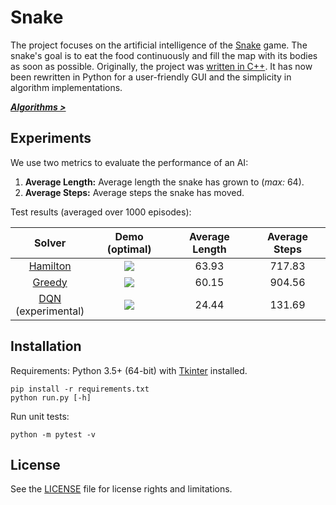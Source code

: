 # Snake

The project focuses on the artificial intelligence of the [Snake][snake-wiki] game. The snake's goal is to eat the food continuously and fill the map with its bodies as soon as possible. Originally, the project was [written in C++][snake-cpp]. It has now been rewritten in Python for a user-friendly GUI and the simplicity in algorithm implementations.

***[Algorithms >][doc-algorithms]***

## Experiments

We use two metrics to evaluate the performance of an AI:

1. **Average Length:** Average length the snake has grown to (*max:* 64).
2. **Average Steps:** Average steps the snake has moved.

Test results (averaged over 1000 episodes):

| Solver | Demo (optimal) | Average Length | Average Steps |
| :----: | :------------: | :------------: | :-----------: |
|[Hamilton][doc-hamilton]|![][demo-hamilton]|63.93|717.83|
|[Greedy][doc-greedy]|![][demo-greedy]|60.15|904.56|
|[DQN][doc-dqn]<br>(experimental)|![][demo-dqn]|24.44|131.69|

## Installation

Requirements: Python 3.5+ (64-bit) with [Tkinter][doc-tkinter] installed.

```
pip install -r requirements.txt
python run.py [-h]
```

Run unit tests:

```
python -m pytest -v
```

## License

See the [LICENSE](./LICENSE.md) file for license rights and limitations.


[snake-wiki]: https://en.wikipedia.org/wiki/Snake_(video_game)
[snake-cpp]: https://github.com/chuyangliu/snake/tree/7227f5e0f3185b07e9e3de1ac5c19a17b9de3e3c

[doc-tkinter]: https://docs.python.org/3/library/tkinter.html
[doc-algorithms]: ./docs/algorithms.md
[doc-greedy]: ./docs/algorithms.md#greedy-solver
[doc-hamilton]: ./docs/algorithms.md#hamilton-solver
[doc-dqn]: ./docs/algorithms.md#dqn-solver

[demo-hamilton]: ./docs/images/solver_hamilton.gif
[demo-greedy]: ./docs/images/solver_greedy.gif
[demo-dqn]: ./docs/images/solver_dqn.gif
